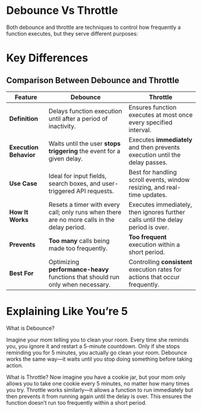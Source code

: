 # Debounce Vs Throttle
Both debounce and throttle are techniques to control how frequently a function executes, but they serve different purposes:

# Key Differences
## **Comparison Between Debounce and Throttle**

| Feature        | **Debounce** | **Throttle** |
|---------------|-------------|-------------|
| **Definition** | Delays function execution until after a period of inactivity. | Ensures function executes at most once every specified interval. |
| **Execution Behavior** | Waits until the user **stops triggering** the event for a given delay. | Executes **immediately** and then prevents execution until the delay passes. |
| **Use Case** | Ideal for input fields, search boxes, and user-triggered API requests. | Best for handling scroll events, window resizing, and real-time updates. |
| **How It Works** | Resets a timer with every call; only runs when there are no more calls in the delay period. | Executes immediately, then ignores further calls until the delay period is over. |
| **Prevents** | **Too many** calls being made too frequently. | **Too frequent** execution within a short period. |
| **Best For** | Optimizing **performance-heavy** functions that should run only when necessary. | Controlling **consistent** execution rates for actions that occur frequently. |

# Explaining Like You’re 5
What is Debounce?

Imagine your mom telling you to clean your room. Every time she reminds you, you ignore it and restart a 5-minute countdown. Only if she stops reminding you for 5 minutes, you actually go clean your room. Debounce works the same way—it waits until you stop doing something before taking action.


What is Throttle?
Now imagine you have a cookie jar, but your mom only allows you to take one cookie every 5 minutes, no matter how many times you try.
Throttle works similarly—it allows a function to run immediately but then prevents it from running again until the delay is over. This ensures the function doesn’t run too frequently within a short period. 